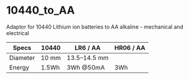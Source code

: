 # 10440_to_AA
Adaptor for 10440 Lithium ion batteries to AA alkaline - mechanical and electrical

|Specs    |   10440       |   LR6 / AA    |  HR06 / AA  |
|---------| ------------- | ------------- |-------------|
|Diameter | 10 mm         | 13.5–14.5 mm  |             |
|Energy   | 1.5Wh         | 3Wh @50mA     |  3Wh        |

